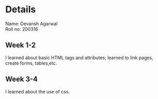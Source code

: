 # Details
Name: Devansh Agarwal<br>
Roll no: 200316
## Week 1-2
I learned about basic HTML tags and attributes; learned to link pages, create forms, tables,etc.
## Week 3-4
I learned about the use of css.
